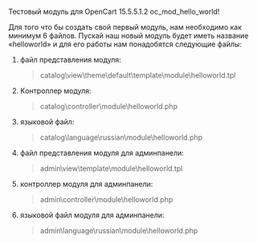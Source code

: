 Тестовый модуль для OpenCart 15.5.5.1.2 oc_mod_hello_world!

Для того что бы создать свой первый модуль, нам необходимо как минимум 6 файлов. 
Пускай наш новый модуль будет иметь название  «helloworld» 
и для его работы нам понадобятся следующие файлы: 

1. файл представления модуля:
	> catalog\view\theme\default\template\module\helloworld.tpl
	
2. Kонтроллер модуля:
	> catalog\controller\module\helloworld.php

3. языковой файл:
	> catalog\language\russian\module\helloworld.php
	
4. файл представления модуля для админпанели:
	> admin\view\template\module\helloworld.tpl
	
5. контроллер модуля для админпанели:
	> admin\controller\module\helloworld.php
	
6. языковой файл модуля для админпанели:
	> admin\language\russian\module\helloworld.php